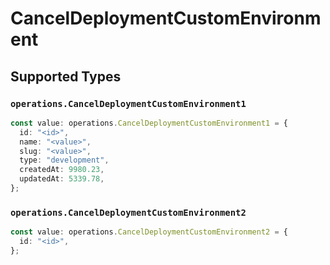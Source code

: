 # CancelDeploymentCustomEnvironment


## Supported Types

### `operations.CancelDeploymentCustomEnvironment1`

```typescript
const value: operations.CancelDeploymentCustomEnvironment1 = {
  id: "<id>",
  name: "<value>",
  slug: "<value>",
  type: "development",
  createdAt: 9980.23,
  updatedAt: 5339.78,
};
```

### `operations.CancelDeploymentCustomEnvironment2`

```typescript
const value: operations.CancelDeploymentCustomEnvironment2 = {
  id: "<id>",
};
```

